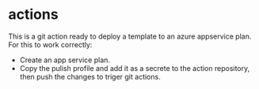 # actions

This is a git action ready to deploy a template to an azure appservice plan. For this to work correctly:
- Create an app service plan.
- Copy the pulish profile and add it as a secrete to the action repository, then push the changes to triger git actions.
